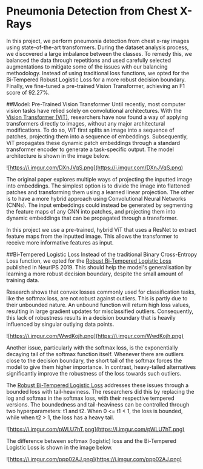 # Pneumonia Detection from Chest X-Rays
In this project, we perform pneumonia detection from chest x-ray images using state-of-the-art transformers. During the dataset analysis process, we discovered a large imbalance between the classes. To remedy this, we balanced the data through repetitions and used carefully selected augmentations to mitigate some of the issues with our balancing methodology. Instead of using traditional loss functions, we opted for the Bi-Tempered Robust Logistic Loss for a more robust decision boundary. Finally, we fine-tuned a pre-trained Vision Transformer, achieving an F1 score of 92.27%. 

##Model: Pre-Trained Vision Transformer
Until recently, most computer vision tasks have relied solely on convolutional architectures. With the [Vision Transformer (ViT)](https://arxiv.org/abs/2010.11929), researchers have now found a way of applying transformers directly to images, without any major architectural modifications. To do so, ViT first splits an image into a sequence of patches, projecting them into a sequence of embeddings. Subsequently, ViT propagates these dynamic patch embeddings through a standard transformer encoder to generate a task-specific output. The model architecture is shown in the image below.

![https://i.imgur.com/DXnJVqS.png](https://i.imgur.com/DXnJVqS.png)

The original paper explores multiple ways of projecting the inputted image into embeddings. The simplest option is to divide the image into flattened patches and transforming them using a learned linear projection. The other is to have a more hybrid approach using Convolutional Neural Networks (CNNs). The input embeddings could instead be generated by segmenting the feature maps of any CNN into patches, and projecting them into dynamic embeddings that can be propagated through a transformer.

In this project we use a pre-trained, hybrid ViT that uses a ResNet to extract feature maps from the inputted image. This allows the transformer to receive more informative features as input.

##Bi-Tempered Logistic Loss
Instead of the traditional Binary Cross-Entropy Loss function, we opted for the [Robust Bi-Tempered Logistic Loss](https://papers.nips.cc/paper/2019/hash/8cd7775f9129da8b5bf787a063d8426e-Abstract.html) published in NeurIPS 2019. This should help the model's generalisation by learning a more robust decision boundary, despite the small amount of training data.

Research shows that convex losses commonly used for classification tasks, like the softmax loss, are not robust against outliers. This is partly due to their unbounded nature. An unbound function will return high loss values, resulting in large gradient updates for misclassified outliers. Consequently, this lack of robustness results in a decision boundary that is heavily influenced by singular outlying data points.

![https://i.imgur.com/WwdKojh.png](https://i.imgur.com/WwdKojh.png)

Another issue, particularly with the softmax loss, is the exponentially decaying tail of the softmax function itself. Whenever there are outliers close to the decision boundary, the short tail of the softmax forces the model to give them higher importance. In contrast, heavy-tailed alternatives significantly improve the robustness of the loss towards such outliers.

The [Robust Bi-Tempered Logistic Loss](https://papers.nips.cc/paper/2019/hash/8cd7775f9129da8b5bf787a063d8426e-Abstract.html) addresses these issues through a bounded loss with tail-heaviness. The researchers did this by replacing the log and softmax in the softmax loss, with their respective tempered versions. The boundedness and tail-heaviness can be controlled through two hyperparameters: t1 and t2. When 0 <= t1 < 1, the loss is bounded, while when t2 > 1, the loss has a heavy tail.

![https://i.imgur.com/pWLU7hT.png](https://i.imgur.com/pWLU7hT.png)

The difference between softmax (logistic) loss and the Bi-Tempered Logistic Loss is shown in the image below.

![https://i.imgur.com/ppp02AJ.png](https://i.imgur.com/ppp02AJ.png)

